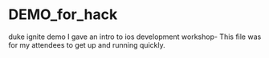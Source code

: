 # DEMO_for_hack
duke ignite demo
I gave an intro to ios development workshop- This file was for my attendees to get up and running quickly. 
